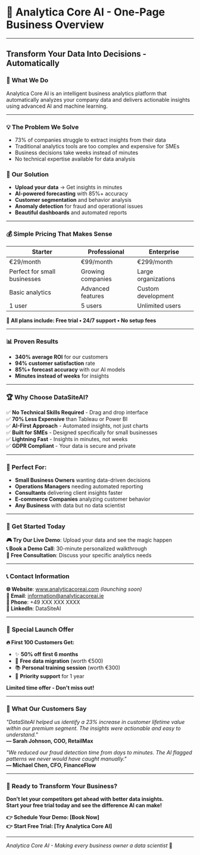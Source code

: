 # 🤖 Analytica Core AI - One-Page Business Overview

---

## **Transform Your Data Into Decisions - Automatically**

### 🎯 **What We Do**
Analytica Core AI is an intelligent business analytics platform that automatically analyzes your company data and delivers actionable insights using advanced AI and machine learning.

---

### 💡 **The Problem We Solve**
- 73% of companies struggle to extract insights from their data
- Traditional analytics tools are too complex and expensive for SMEs
- Business decisions take weeks instead of minutes
- No technical expertise available for data analysis

### 🚀 **Our Solution**
- **Upload your data** → Get insights in minutes
- **AI-powered forecasting** with 85%+ accuracy
- **Customer segmentation** and behavior analysis
- **Anomaly detection** for fraud and operational issues
- **Beautiful dashboards** and automated reports

---

### 💰 **Simple Pricing That Makes Sense**

| **Starter** | **Professional** | **Enterprise** |
|-------------|------------------|----------------|
| €29/month | €99/month | €299/month |
| Perfect for small businesses | Growing companies | Large organizations |
| Basic analytics | Advanced features | Custom development |
| 1 user | 5 users | Unlimited users |

**💫 All plans include: Free trial • 24/7 support • No setup fees**

---

### 📊 **Proven Results**
- **340% average ROI** for our customers
- **94% customer satisfaction** rate
- **85%+ forecast accuracy** with our AI models
- **Minutes instead of weeks** for insights

---

### 🏆 **Why Choose DataSiteAI?**

✅ **No Technical Skills Required** - Drag and drop interface  
✅ **70% Less Expensive** than Tableau or Power BI  
✅ **AI-First Approach** - Automated insights, not just charts  
✅ **Built for SMEs** - Designed specifically for small businesses  
✅ **Lightning Fast** - Insights in minutes, not weeks  
✅ **GDPR Compliant** - Your data is secure and private  

---

### 🎯 **Perfect For:**
- **Small Business Owners** wanting data-driven decisions
- **Operations Managers** needing automated reporting
- **Consultants** delivering client insights faster
- **E-commerce Companies** analyzing customer behavior
- **Any Business** with data but no data scientist

---

### 🚀 **Get Started Today**

**🎮 Try Our Live Demo**: Upload your data and see the magic happen  
**📞 Book a Demo Call**: 30-minute personalized walkthrough  
**💬 Free Consultation**: Discuss your specific analytics needs  

---

### 📞 **Contact Information**

**🌐 Website**: www.analyticacoreai.com *(launching soon)*  
**📧 Email**: information@analyticacoreai.ie  
**📱 Phone**: +49 XXX XXX XXXX  
**💼 LinkedIn**: DataSiteAI  

---

### 🎪 **Special Launch Offer**

**🔥 First 100 Customers Get:**
- ✨ **50% off first 6 months**
- 🎁 **Free data migration** (worth €500)
- 📚 **Personal training session** (worth €300)
- 🚀 **Priority support** for 1 year

**Limited time offer - Don't miss out!**

---

### 💬 **What Our Customers Say**

*"DataSiteAI helped us identify a 23% increase in customer lifetime value within our premium segment. The insights were actionable and easy to understand."*  
**— Sarah Johnson, COO, RetailMax**

*"We reduced our fraud detection time from days to minutes. The AI flagged patterns we never would have caught manually."*  
**— Michael Chen, CFO, FinanceFlow**

---

### 🎯 **Ready to Transform Your Business?**

**Don't let your competitors get ahead with better data insights.**  
**Start your free trial today and see the difference AI can make!**

**👉 Schedule Your Demo: [Book Now]**  
**👉 Start Free Trial: [Try Analytica Core AI]**  

---

*Analytica Core AI - Making every business owner a data scientist* 🚀
